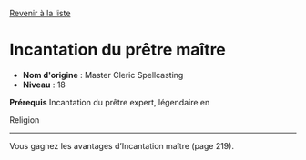 [Revenir à la liste](list.md)

# Incantation du prêtre maître

 * **Nom d'origine** : Master Cleric Spellcasting
 * **Niveau** : 18


<p><strong>Prérequis</strong> Incantation du prêtre expert, légendaire en</p>
<p>Religion</p>
<hr>
<p>Vous gagnez les avantages d’Incantation maître (page 219).</p>
